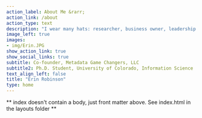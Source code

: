 ```yaml
---
action_label: About Me &rarr;
action_link: /about
action_type: text
description: "I wear many hats: researcher, business owner, leadership coach and Open science community builder. I work with teams to develop technical and social strategies that support collaborative information infrasturucturing and empower them to do better, more Open science."
image_left: true
images:
- img/Erin.JPG
show_action_link: true
show_social_links: true
subtitle: Co-founder, Metadata Game Changers, LLC 
subtitle2: Ph.D. Student, University of Colorado, Information Science
text_align_left: false
title: "Erin Robinson"
type: home
---
```


** index doesn't contain a body, just front matter above.
See index.html in the layouts folder **

